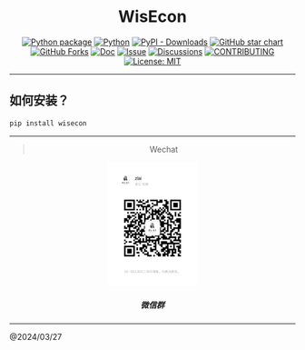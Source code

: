 <div align="center">

<h1> WisEcon </h1>

[![Python package](https://img.shields.io/pypi/v/wisecon)](https://pypi.org/project/wisecon/)
[![Python](https://img.shields.io/pypi/pyversions/wisecon.svg)](https://pypi.python.org/pypi/wisecon/)
[![PyPI - Downloads](https://img.shields.io/pypi/dm/wisecon)](https://pypi.org/project/wisecon/)
[![GitHub star chart](https://img.shields.io/github/stars/wisecon-llm/wisecon?style=flat-square)](https://star-history.com/#wisecon-llm/wisecon)
[![GitHub Forks](https://img.shields.io/github/forks/wisecon-llm/wisecon.svg)](https://star-history.com/#wisecon-llm/wisecon)
[![Doc](https://img.shields.io/badge/Doc-online-green)](https://wisecon-llm.github.io/wisecon-doc/)
[![Issue](https://img.shields.io/github/issues/wisecon-llm/wisecon)](https://github.com/CaoChensy/wisecon/issues/new/choose)
[![Discussions](https://img.shields.io/github/discussions/wisecon-llm/wisecon)](https://github.com/CaoChensy/wisecon/issues/new/choose)
[![CONTRIBUTING](https://img.shields.io/badge/Contributing-8A2BE2)](https://github.com/CaoChensy/wisecon/blob/main/CONTRIBUTING.md)
[![License: MIT](https://img.shields.io/github/license/wisecon-llm/wisecon)](https://github.com/CaoChensy/wisecon/blob/main/LICENSE)

</div>

-----

## 如何安装？

```bash
pip install wisecon
```

-----

<div align="center">

> Wechat

<center>
<img src="https://raw.githubusercontent.com/zlai-llm/zlai/master/assets/wechat.jpg" width="160px">
<h5>微信群</h5>
</center>

</div>

-----
@2024/03/27
